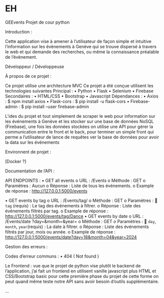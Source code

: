 # EH
GEEvents
Projet de cour python




Introduction :

Cette application vise à amener à l’utilisateur de façon simple et intuitive l’information sur les évènements à Genève qui se trouve dispersé à travers le web et qui demande des recherches, ou même la connaissance préalable de l’évènement.




Développeur / Développeuse


À propos de ce projet :

Ce projet utilise une architecture MVC
Ce projet a été conçue utilisent les technologies suivantes
Principal :
•	Python
•	Flask
•	Selenium
•	Firebase
Secondaires :
•	HTML/CSS
•	Bootstrap
•	Javascript
Dépendances :
•	Axios : $ npm install axios
•	Flask-cors : $ pip install -u flask-cors
•	Firebase-admin : $ pip install –user firebase-admin

L’ides du projet et tout simplement de scraper le web pour information sur les événements à Genève et les stocker sur une base de données NoSQL (Firebase), une fois les données stockées on utilise une API pour gérer la communication entre le front et le back, pour terminer un simple front qui perme a l’utilisateur de lance de requêtes ver la base de données pour avoir la data sur les événements 


Environnent de projet :

[Docker ?]


Documentation de l’API :

API ENDPOINTS :
•	GET all events
o	URL : /Events
o	Méthode : GET
o	Paramètres : Aucun
o	Réponse : Liste de tous les événements.
o	Example de réponse : http://127.0.0.1:5000/events

•	GET events by tag
o	URL : /Events/tag/<tag>
o	Méthode : GET
o	Paramètres :
	`tag` (requis) : Le tag des événements à filtrer.
o	Réponse : Liste des événements filtrés par tag.
o	Example de réponse : http://127.0.0.1:5000/events/tag/Dance
•	GET events by date
o	URL : /Events/date ?day=<day>&month=<month>&year=<year>
o	Méthode : GET
o	Paramètres :
	 `day`, `month`, `year`(requis) : La date à filtrer.
o	Réponse : Liste des événements filtrés par jour, mois ou année.
o	Example de réponse : http://127.0.0.1:5000/events/date?day=18&month=04&year=2024




Gestion des erreurs : 

Codes d’erreur communs :
•	404 ( Not found )

Le Frontend : vue que le projet de python vise plutôt le backend de l’application, j’ai fait un frontend en utilisent vanille javascript plus HTML et CSS/Bootstrap basic pour cette première phase du projet de cette forme on peut quand même teste notre API sans avoir besoin d’outils supplémentaire.



 ...
